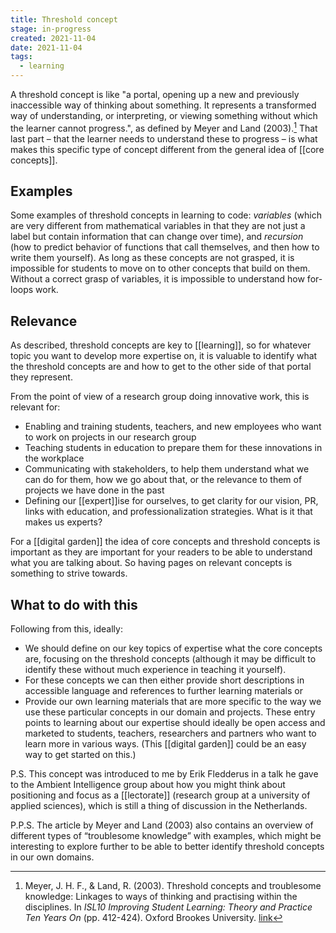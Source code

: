 ```yaml
---
title: Threshold concept
stage: in-progress
created: 2021-11-04
date: 2021-11-04
tags:
  - learning 
---
```


A threshold concept is like "a portal, opening up a new and previously inaccessible way of thinking about something. It represents a transformed way of understanding, or interpreting, or viewing something without which the learner cannot progress.", as defined by Meyer and Land (2003).[^1] That last part – that the learner needs to understand these to progress – is what makes this specific type of concept different from the general idea of [[core concepts]]. 

## Examples

Some examples of threshold concepts in learning to code: *variables* (which are very different from mathematical variables in that they are not just a label but contain information that can change over time), and *recursion* (how to predict behavior of functions that call themselves, and then how to write them yourself). As long as these concepts are not grasped, it is impossible for students to move on to other concepts that build on them. Without a correct grasp of variables, it is impossible to understand how for-loops work. 

## Relevance
As described, threshold concepts are key to [[learning]], so for whatever topic you want to develop more expertise on, it is valuable to identify what the threshold concepts are and how to get to the other side of that portal they represent. 

From the point of view of a research group doing innovative work, this is relevant for:
- Enabling and training students, teachers, and new employees who want to work on projects in our research group
- Teaching students in education to prepare them for these innovations in the workplace 
- Communicating with stakeholders, to help them understand what we can do for them, how we go about that, or the relevance to them of projects we have done in the past
- Defining our [[expert]]ise for ourselves, to get clarity for our vision, PR, links with education, and professionalization strategies. What is it that makes us experts?

For a [[digital garden]] the idea of core concepts and threshold concepts is important as they are important for your readers to be able to understand what you are talking about. So having pages on relevant concepts is something to strive towards.

## What to do with this
Following from this, ideally: 
- We should define on our key topics of expertise what the core concepts are, focusing on the threshold concepts (although it may be difficult to identify these without much experience in teaching it yourself). 
- For these concepts we can then either provide short descriptions in accessible language and references to further learning materials or 
- Provide our own learning materials that are more specific to the way we use these particular concepts in our domain and projects. These entry points to learning about our expertise should ideally be open access and marketed to students, teachers, researchers and partners who want to learn more in various ways. (This [[digital garden]] could be an easy way to get started on this.)

P.S. This concept was introduced to me by Erik Fledderus in a talk he gave to the Ambient Intelligence group about how you might think about positioning and focus as a [[lectorate]] (research group at a university of applied sciences), which is still a thing of discussion in the Netherlands.

P.P.S. The article by Meyer and Land (2003) also contains an overview of different types of “troublesome knowledge” with examples, which might be interesting to explore further to be able to better identify threshold concepts in our own domains.

[^1]: Meyer, J. H. F., & Land, R. (2003). Threshold concepts and troublesome knowledge: Linkages to ways of thinking and practising within the disciplines. In _ISL10 Improving Student Learning: Theory and Practice Ten Years On_ (pp. 412-424). Oxford Brookes University. [link](https://citeseerx.ist.psu.edu/viewdoc/download?doi=10.1.1.476.3389&rep=rep1&type=pdf) 